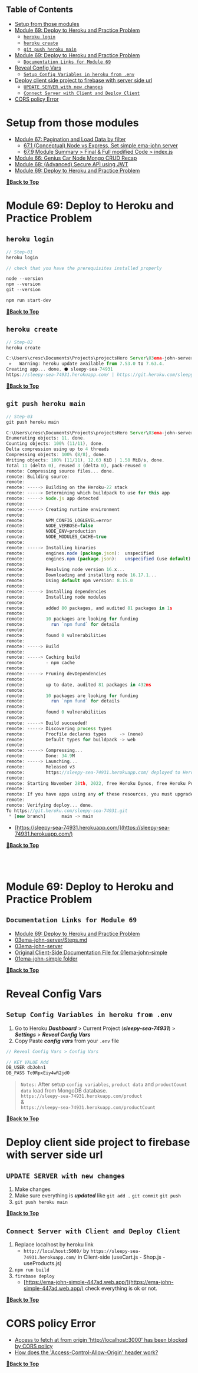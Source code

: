 Table of Contents
---

- [Setup from those modules](#setup-from-those-modules)
- [Module 69: Deploy to Heroku and Practice Problem](#module-69-deploy-to-heroku-and-practice-problem)
  - [`heroku login`](#heroku-login)
  - [`heroku create`](#heroku-create)
  - [`git push heroku main`](#git-push-heroku-main)
- [Module 69: Deploy to Heroku and Practice Problem](#module-69-deploy-to-heroku-and-practice-problem-1)
  - [`Documentation Links for Module 69`](#documentation-links-for-module-69)
- [Reveal Config Vars](#reveal-config-vars)
  - [`Setup Config Variables in heroku from .env`](#setup-config-variables-in-heroku-from-env)
- [Deploy client side project to firebase with server side url](#deploy-client-side-project-to-firebase-with-server-side-url)
  - [`UPDATE SERVER with new changes`](#update-server-with-new-changes)
  - [`Connect Server with Client and Deploy Client`](#connect-server-with-client-and-deploy-client)
- [CORS policy Error](#cors-policy-error)

# Setup from those modules

- [Module 67: Pagination and Load Data by filter](https://github.com/crescentpartha/projectsHero/blob/main/milestone-module/milestone08/module48-simple-react-SPA-with-simple-E-commerce/02ema-john-simple.md#module-67-pagination-and-load-data-by-filter "from 02ema-john-simple.md")
  - [67.1 (Conceptual) Node vs Express, Set simple ema-john server](https://github.com/crescentpartha/projectsHero/blob/main/milestone-module/milestone08/module48-simple-react-SPA-with-simple-E-commerce/02ema-john-simple.md#671-conceptual-node-vs-express-set-simple-ema-john-server "from 02ema-john-simple.md")
  - [67.9 Module Summary > Final & Full modified Code > index.js](https://github.com/crescentpartha/projectsHero/blob/main/milestone-module/milestone08/module48-simple-react-SPA-with-simple-E-commerce/02ema-john-simple.md#indexjs-1 "index.js - from 02ema-john-simple.md")
- [Module 66: Genius Car Node Mongo CRUD Recap](https://github.com/crescentpartha/projectsHero/blob/main/milestone-module/milestone10/module60-responsive-react-website-and-react-recap/00module-overview-and-react-review.md#module-66-genius-car-node-mongo-crud-recap)
- [Module 68: (Advanced) Secure API using JWT](https://github.com/crescentpartha/projectsHero/blob/main/milestone-module/milestone10/module60-responsive-react-website-and-react-recap/00module-overview-and-react-review.md#module-68-advanced-secure-api-using-jwt)
- [Module 69: Deploy to Heroku and Practice Problem](https://github.com/crescentpartha/projectsHero/blob/main/milestone-module/milestone11/module69-deploy-to-heroku-and-practice-problem/00deploy-to-heroku.md#module-69-deploy-to-heroku-and-practice-problem)

**[🔼Back to Top](#table-of-contents)**

# Module 69: Deploy to Heroku and Practice Problem

## `heroku login`

``` JavaScript
// Step-01
heroku login
```

``` JavaScript
// check that you have the prerequisites installed properly

node --version
npm --version
git --version

npm run start-dev
```

**[🔼Back to Top](#table-of-contents)**

## `heroku create`

``` JavaScript
// Step-02
heroku create
```

``` JavaScript
C:\Users\cresc\Documents\Projects\projectsHero Server\03ema-john-server>heroku create
 »   Warning: heroku update available from 7.53.0 to 7.63.4.
Creating app... done, ⬢ sleepy-sea-74931
https://sleepy-sea-74931.herokuapp.com/ | https://git.heroku.com/sleepy-sea-74931.git
```

**[🔼Back to Top](#table-of-contents)**

## `git push heroku main`

``` JavaScript
// Step-03
git push heroku main
```

``` JavaScript
C:\Users\cresc\Documents\Projects\projectsHero Server\03ema-john-server>git push heroku main
Enumerating objects: 11, done.
Counting objects: 100% (11/11), done.
Delta compression using up to 4 threads
Compressing objects: 100% (8/8), done.
Writing objects: 100% (11/11), 12.63 KiB | 1.58 MiB/s, done.
Total 11 (delta 0), reused 3 (delta 0), pack-reused 0
remote: Compressing source files... done.
remote: Building source:
remote:
remote: -----> Building on the Heroku-22 stack
remote: -----> Determining which buildpack to use for this app
remote: -----> Node.js app detected
remote:
remote: -----> Creating runtime environment
remote:
remote:        NPM_CONFIG_LOGLEVEL=error
remote:        NODE_VERBOSE=false
remote:        NODE_ENV=production
remote:        NODE_MODULES_CACHE=true
remote:
remote: -----> Installing binaries
remote:        engines.node (package.json):  unspecified
remote:        engines.npm (package.json):   unspecified (use default)
remote:
remote:        Resolving node version 16.x...
remote:        Downloading and installing node 16.17.1...
remote:        Using default npm version: 8.15.0
remote:
remote: -----> Installing dependencies
remote:        Installing node modules
remote:
remote:        added 80 packages, and audited 81 packages in 1s
remote:
remote:        10 packages are looking for funding
remote:          run `npm fund` for details
remote:
remote:        found 0 vulnerabilities
remote:
remote: -----> Build
remote:
remote: -----> Caching build
remote:        - npm cache
remote:
remote: -----> Pruning devDependencies
remote:
remote:        up to date, audited 81 packages in 432ms
remote:
remote:        10 packages are looking for funding
remote:          run `npm fund` for details
remote:
remote:        found 0 vulnerabilities
remote:
remote: -----> Build succeeded!
remote: -----> Discovering process types
remote:        Procfile declares types     -> (none)
remote:        Default types for buildpack -> web
remote:
remote: -----> Compressing...
remote:        Done: 34.9M
remote: -----> Launching...
remote:        Released v3
remote:        https://sleepy-sea-74931.herokuapp.com/ deployed to Heroku
remote:
remote: Starting November 28th, 2022, free Heroku Dynos, free Heroku Postgres, and free Heroku Data for Redis® will no longer be available.
remote:
remote: If you have apps using any of these resources, you must upgrade to paid plans by this date to ensure your apps continue to run and to retain your data. For students, we will announce a new program by the end of September. Learn more at https://blog.heroku.com/next-chapter
remote:
remote: Verifying deploy... done.
To https://git.heroku.com/sleepy-sea-74931.git
 * [new branch]      main -> main
```

- [https://sleepy-sea-74931.herokuapp.com/](https://sleepy-sea-74931.herokuapp.com/)

**[🔼Back to Top](#table-of-contents)**

<br /><br />

# Module 69: Deploy to Heroku and Practice Problem

## `Documentation Links for Module 69`

- [Module 69: Deploy to Heroku and Practice Problem](https://github.com/crescentpartha/projectsHero/blob/main/milestone-module/milestone11/module69-deploy-to-heroku-and-practice-problem/00deploy-to-heroku.md "Module 69: Documentation")
- [03ema-john-server/Steps.md](https://github.com/crescentpartha/03ema-john-server/blob/main/Steps.md "Only 69.1M Documentation from Module 69")
- [03ema-john-server](https://github.com/crescentpartha/03ema-john-server "03ema-john-server Repository Link (newer-version) | Deploy in Heroku")
- [Original Client-Side Documentation File for 01ema-john-simple](https://github.com/crescentpartha/projectsHero/blob/main/milestone-module/milestone08/module48-simple-react-SPA-with-simple-E-commerce/02ema-john-simple.md "02ema-john-simple.md - Documentation of Modules 48-49-52-59-67")
- [01ema-john-simple folder](https://github.com/crescentpartha/projectsHero/tree/main/milestone-module/milestone08/module48-simple-react-SPA-with-simple-E-commerce "01ema-john-simple for client-side - 03ema-john-server for server-side (older-version)")

**[🔼Back to Top](#table-of-contents)**

# Reveal Config Vars

## `Setup Config Variables in heroku from .env`

1. Go to Heroku ___Dashboard___ > Current Project (___sleepy-sea-74931___) > ___Settings___ > ___Reveal Config Vars___
2. Copy Paste ___config vars___ from your `.env` file

``` JavaScript
// Reveal Config Vars > Config Vars

// KEY VALUE Add
DB_USER dbJohn1
DB_PASS To9RpxEiy4wR2jdO
```

> `Notes:` After setup `config variables`, `product data` and `productCount data` load from MongoDB database. <br /> `https://sleepy-sea-74931.herokuapp.com/product` <br /> & <br /> `https://sleepy-sea-74931.herokuapp.com/productCount`

**[🔼Back to Top](#table-of-contents)**

# Deploy client side project to firebase with server side url

## `UPDATE SERVER with new changes`

1. Make changes
2. Make sure everything is ___updated___ like `git add .` `git commit` `git push`
3. `git push heroku main` 

**[🔼Back to Top](#table-of-contents)**

## `Connect Server with Client and Deploy Client`

1. Replace localhost by heroku link
   - `http://localhost:5000/` by `https://sleepy-sea-74931.herokuapp.com/` in Client-side (useCart.js - Shop.js - useProducts.js)
2. `npm run build`
3. `firebase deploy`
   - [https://ema-john-simple-447ad.web.app/](https://ema-john-simple-447ad.web.app/) check everything is ok or not.

**[🔼Back to Top](#table-of-contents)**

# CORS policy Error

- [Access to fetch at from origin 'http://localhost:3000' has been blocked by CORS policy](https://stackoverflow.com/questions/61238680/access-to-fetch-at-from-origin-http-localhost3000-has-been-blocked-by-cors "stackoverflow.com")
- [How does the 'Access-Control-Allow-Origin' header work?](https://stackoverflow.com/questions/10636611/how-does-the-access-control-allow-origin-header-work?noredirect=1&lq=1 "stackoverflow.com")

**[🔼Back to Top](#table-of-contents)**






